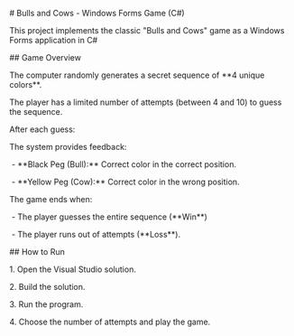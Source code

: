 \# Bulls and Cows - Windows Forms Game (C#)

This project implements the classic "Bulls and Cows" game as a Windows Forms application in C#



\## Game Overview

The computer randomly generates a secret sequence of \*\*4 unique colors\*\*.



The player has a limited number of attempts (between 4 and 10) to guess the sequence.



After each guess:



The system provides feedback:  

&nbsp;- \*\*Black Peg (Bull):\*\* Correct color in the correct position.  

&nbsp;- \*\*Yellow Peg (Cow):\*\* Correct color in the wrong position.



The game ends when:

&nbsp;- The player guesses the entire sequence (\*\*Win\*\*)

&nbsp;- The player runs out of attempts (\*\*Loss\*\*).



\## How to Run

1\. Open the Visual Studio solution.  

2\. Build the solution.  

3\. Run the program.  

4\. Choose the number of attempts and play the game.

